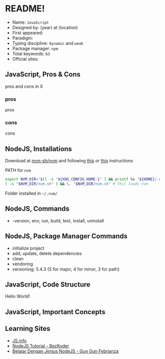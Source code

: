 # README!
* Name: `JavaScript`
* Designed by: (year) at (location)
* First appeared:
* Paradigm:
* Typing discipline: `dynamic` and `weak`
* Package manager: `npm`
* Total keywords: `63`
* Official sites: 

## JavaScript, Pros & Cons
pros and cons in X

### pros
pros

### cons
cons

## NodeJS, Installations
Download at [nvm-sh/nvm](https://github.com/nvm-sh/nvm/blob/master/README.md) and following [this](https://github.com/nvm-sh/nvm/blob/master/README.md#installing-and-updating) or [this](https://www.taniarascia.com/how-to-install-and-use-node-js-and-npm-mac-and-windows/#install-nodejs-and-npm-1) instructions

PATH for `nvm`
```zsh
export NVM_DIR="$([ -z "${XDG_CONFIG_HOME-}" ] && printf %s "${HOME}/.nvm" || printf %s "${XDG_CONFIG_HOME}/nvm")"
[ -s "$NVM_DIR/nvm.sh" ] && \. "$NVM_DIR/nvm.sh" # This loads nvm
```

Folder installed in `~/.nvm/`

## NodeJS, Commands
* -version, env, run, build, test, install, uninstall

## NodeJS, Package Manager Commands
* initialize project
* add, update, delete dependencies
* clean
* vendoring
* versioning: 5.4.3 {5 for major, 4 for minor, 3 for path}

## JavaScript, Code Structure
Hello World!

## JavaScript, Important Concepts

## Learning Sites
* [JS.info](https://javascript.info/)
* [NodeJS Tutorial - BezKoder](https://www.bezkoder.com/node-js-tutorial/)
* [Belajar Dengan Jenius NodeJS - Gun Gun Febrianza](https://github.com/gungunfebrianza/Belajar-Dengan-Jenius-Node.js)
